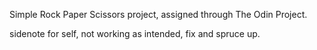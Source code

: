 Simple Rock Paper Scissors project, assigned through The Odin Project.

sidenote for self, not working as intended, fix and spruce up.
